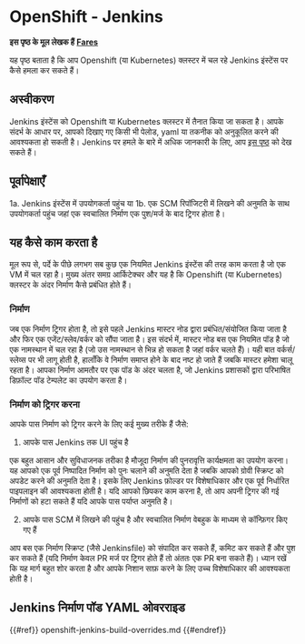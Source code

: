 # OpenShift - Jenkins

**इस पृष्ठ के मूल लेखक हैं** [**Fares**](https://www.linkedin.com/in/fares-siala/)

यह पृष्ठ बताता है कि आप Openshift (या Kubernetes) क्लस्टर में चल रहे Jenkins इंस्टेंस पर कैसे हमला कर सकते हैं।

## अस्वीकरण

Jenkins इंस्टेंस को Openshift या Kubernetes क्लस्टर में तैनात किया जा सकता है। आपके संदर्भ के आधार पर, आपको दिखाए गए किसी भी पेलोड, yaml या तकनीक को अनुकूलित करने की आवश्यकता हो सकती है। Jenkins पर हमले के बारे में अधिक जानकारी के लिए, आप [इस पृष्ठ](../../../pentesting-ci-cd/jenkins-security/) को देख सकते हैं।

## पूर्वापेक्षाएँ

1a. Jenkins इंस्टेंस में उपयोगकर्ता पहुंच या 1b. एक SCM रिपॉजिटरी में लिखने की अनुमति के साथ उपयोगकर्ता पहुंच जहां एक स्वचालित निर्माण एक पुश/मर्ज के बाद ट्रिगर होता है।

## यह कैसे काम करता है

मूल रूप से, पर्दे के पीछे लगभग सब कुछ एक नियमित Jenkins इंस्टेंस की तरह काम करता है जो एक VM में चल रहा है। मुख्य अंतर समग्र आर्किटेक्चर और यह है कि Openshift (या Kubernetes) क्लस्टर के अंदर निर्माण कैसे प्रबंधित होते हैं।

### निर्माण

जब एक निर्माण ट्रिगर होता है, तो इसे पहले Jenkins मास्टर नोड द्वारा प्रबंधित/संयोजित किया जाता है और फिर एक एजेंट/स्लेव/वर्कर को सौंपा जाता है। इस संदर्भ में, मास्टर नोड बस एक नियमित पॉड है जो एक नामस्थान में चल रहा है (जो उस नामस्थान से भिन्न हो सकता है जहां वर्कर चलते हैं)। यही बात वर्कर्स/स्लेव्स पर भी लागू होती है, हालाँकि वे निर्माण समाप्त होने के बाद नष्ट हो जाते हैं जबकि मास्टर हमेशा चालू रहता है। आपका निर्माण आमतौर पर एक पॉड के अंदर चलता है, जो Jenkins प्रशासकों द्वारा परिभाषित डिफ़ॉल्ट पॉड टेम्पलेट का उपयोग करता है।

### निर्माण को ट्रिगर करना

आपके पास निर्माण को ट्रिगर करने के लिए कई मुख्य तरीके हैं जैसे:

1. आपके पास Jenkins तक UI पहुंच है

एक बहुत आसान और सुविधाजनक तरीका है मौजूदा निर्माण की पुनरावृत्ति कार्यक्षमता का उपयोग करना। यह आपको एक पूर्व निष्पादित निर्माण को पुनः चलाने की अनुमति देता है जबकि आपको ग्रोवी स्क्रिप्ट को अपडेट करने की अनुमति देता है। इसके लिए Jenkins फ़ोल्डर पर विशेषाधिकार और एक पूर्व निर्धारित पाइपलाइन की आवश्यकता होती है। यदि आपको छिपकर काम करना है, तो आप अपनी ट्रिगर की गई निर्माणों को हटा सकते हैं यदि आपके पास पर्याप्त अनुमति है।

2. आपके पास SCM में लिखने की पहुंच है और स्वचालित निर्माण वेबहुक के माध्यम से कॉन्फ़िगर किए गए हैं

आप बस एक निर्माण स्क्रिप्ट (जैसे Jenkinsfile) को संपादित कर सकते हैं, कमिट कर सकते हैं और पुश कर सकते हैं (यदि निर्माण केवल PR मर्ज पर ट्रिगर होते हैं तो अंततः एक PR बना सकते हैं)। ध्यान रखें कि यह मार्ग बहुत शोर करता है और आपके निशान साफ़ करने के लिए उच्च विशेषाधिकार की आवश्यकता होती है।

## Jenkins निर्माण पॉड YAML ओवरराइड

{{#ref}}
openshift-jenkins-build-overrides.md
{{#endref}}
